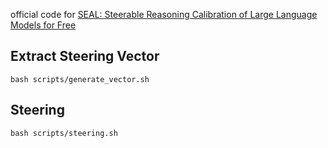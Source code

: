 official code for [SEAL: Steerable Reasoning Calibration of Large Language Models for Free](https://arxiv.org/abs/2504.07986v1)



## Extract Steering Vector
```
bash scripts/generate_vector.sh
```

## Steering
```
bash scripts/steering.sh
```